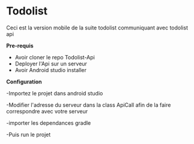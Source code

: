 # Todolist
Ceci est la version mobile de la suite todolist communiquant avec todolist api

__Pre-requis__

* Avoir cloner le repo Todolist-Api
* Deployer l'Api sur un serveur 
* Avoir Android studio installer

**Configuration**

-Importez le projet dans android studio

-Modifier l'adresse du serveur dans la class ApiCall afin de la faire correspondre avec votre serveur

-importer les dependances gradle

-Puis run le projet 
